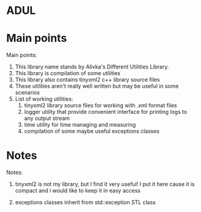 # ADUL

# Main points
Main points:

1. This library name stands by Alivka's Different Utilities Library.
2. This library is compilation of some utilities
3. This library also contains tinyxml2 c++ library source files
4. These utilities aren't really well written but may be useful in some scenarios
5. List of working utilities:
    1) tinyxml2 library source files for working with .xml format files
    2) logger utility that provide convenient interface for printing logs to any output stream
    3) time utility for time managing and measuring
    4) compilation of some maybe useful exceptions classes


# Notes
Notes:

1. tinyxml2 is not my library, but I find it very useful!
    I put it here cause it is compact and i would like to keep it in easy access
    
2. exceptions classes inherit from std::exception STL class
